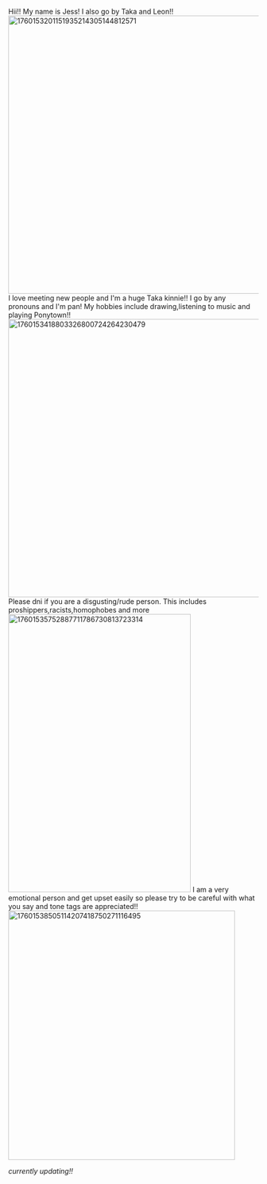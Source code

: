 Hii!! My name is Jess! I also go by Taka and Leon!!
<img width="819" height="560" alt="1760153201151935214305144812571" src="https://github.com/user-attachments/assets/02015c76-414b-4262-9e71-a5353979ad99" />
I love meeting new people and I'm a huge Taka kinnie!! I go by any pronouns and I'm pan! My hobbies include drawing,listening to music and playing Ponytown!!
<img width="611" height="560" alt="1760153418803326800724264230479" src="https://github.com/user-attachments/assets/775fc2d2-3e09-48b5-b126-22b3136f1f20" />
Please dni if you are a disgusting/rude person. This includes proshippers,racists,homophobes and more
<img width="367" height="560" alt="17601535752887711786730813723314" src="https://github.com/user-attachments/assets/6ec2f3d8-5b69-4337-b8da-3d4c06adfd4c" />
I am a very emotional person and get upset easily so please try to be careful with what you say and tone tags are appreciated!!
<img width="456" height="502" alt="17601538505114207418750271116495" src="https://github.com/user-attachments/assets/02cef446-38d4-4f10-b74f-3bb23287115a" />


*currently updating!!*
